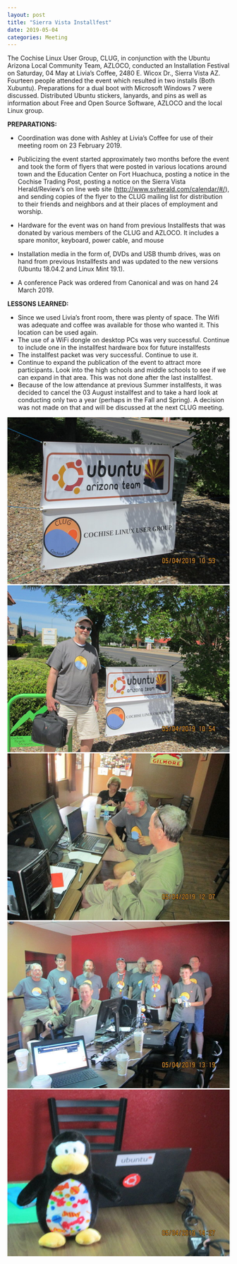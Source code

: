 ```yaml
---
layout: post
title: "Sierra Vista Installfest"
date: 2019-05-04
categories: Meeting
---
```


The Cochise Linux User Group, CLUG, in conjunction with the Ubuntu Arizona Local Community Team, AZLOCO, conducted an Installation Festival on Saturday, 04 May at Livia’s Coffee, 2480 E. Wicox Dr., Sierra Vista AZ.  Fourteen people attended the event which resulted in two installs (Both Xubuntu). Preparations for a dual boot with Microsoft Windows 7 were discussed. Distributed Ubuntu stickers, lanyards, and pins as well as information about Free and Open Source Software, AZLOCO and the local Linux group.

**PREPARATIONS:**

* Coordination was done with Ashley at Livia’s Coffee for use of their meeting room on 23 February 2019.

* Publicizing the event started approximately two months before the event and took the form of flyers that were posted in various locations around town and the Education Center on Fort Huachuca, posting a notice in the Cochise Trading Post, posting a notice on the Sierra Vista Herald/Review’s on line web site (http://www.svherald.com/calendar/#/), and sending copies of the flyer to the CLUG mailing list for distribution to their friends and neighbors and at their places of employment and worship.

* Hardware for the event was on hand from previous Installfests that was donated by various members of the CLUG and AZLOCO.  It includes a spare monitor, keyboard, power cable, and mouse

* Installation media in the form of, DVDs and USB thumb drives, was on hand from previous Installfests and was updated to the new versions (Ubuntu 18.04.2 and Linux Mint 19.1).

* A conference Pack was ordered from Canonical and was on hand 24 March 2019.

**LESSONS LEARNED:**
 * Since we used Livia’s front room, there was plenty of space.  The Wifi was adequate and coffee was available for those who wanted it.  This location can be used again.
 * The use of a WiFi dongle on desktop PCs was very successful.  Continue to include one in the installfest hardware box for future installfests
 * The installfest packet was very successful.  Continue to use it.
 * Continue to expand the publication of the event to attract more participants.  Look into the high schools and middle schools to see if we can expand in that area.  This was not done after the last installfest.
 * Because of the low attendance at previous Summer installfests, it was decided to cancel the 03 August installfest and to take a hard look at conducting only two a year (perhaps in the Fall and Spring).  A decision was not made on that and will be discussed at the next CLUG meeting.

![alt text](https://raw.githubusercontent.com/CochiseLinuxUsersGroup/CochiseLinuxUsersGroup.github.io/master/images/rsz_svinstallfest_2019-05-04_1.jpg)
![alt text](https://raw.githubusercontent.com/CochiseLinuxUsersGroup/CochiseLinuxUsersGroup.github.io/master/images/rsz_svinstallfest_2019-05-04_2.jpg)
![alt text](https://raw.githubusercontent.com/CochiseLinuxUsersGroup/CochiseLinuxUsersGroup.github.io/master/images/rsz_svinstallfest_2019-05-04_3.jpg)
![alt text](https://raw.githubusercontent.com/CochiseLinuxUsersGroup/CochiseLinuxUsersGroup.github.io/master/images/rsz_svinstallfest_2019-05-04_10.jpg)
![alt text](https://raw.githubusercontent.com/CochiseLinuxUsersGroup/CochiseLinuxUsersGroup.github.io/master/images/rsz_svinstallfest_2019-05-04_12.jpg)
